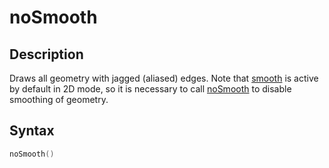 # noSmooth

## Description

Draws all geometry with jagged (aliased) edges. Note that [smooth](smooth) is active by default in 2D mode, so it is necessary to call [noSmooth](noSmooth) to disable smoothing of geometry.

## Syntax

```c
noSmooth()
```
